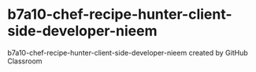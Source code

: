 # b7a10-chef-recipe-hunter-client-side-developer-nieem
b7a10-chef-recipe-hunter-client-side-developer-nieem created by GitHub Classroom
